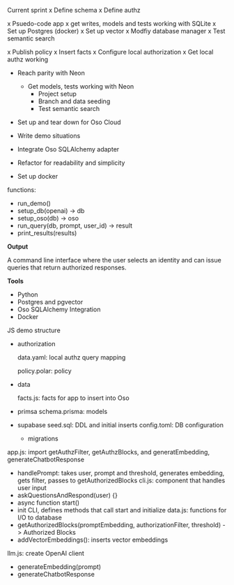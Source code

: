 Current sprint
x Define schema
x Define authz

x Psuedo-code app
x get writes, models and tests working with SQLite
x Set up Postgres (docker)
x Set up vector
x Modfiy database manager
x Test semantic search

x Publish policy
x Insert facts
x Configure local authorization
x Get local authz working

- Reach parity with Neon
  - Get models, tests working with Neon
    - Project setup
    - Branch and data seeding
    - Test semantic search

- Set up and tear down for Oso Cloud
- Write demo situations

- Integrate Oso SQLAlchemy adapter
- Refactor for readability and simplicity

- Set up docker


functions:
- run_demo()
- setup_db(openai) -> db
- setup_oso(db) -> oso
- run_query(db, prompt, user_id) -> result
- print_results(results)


**Output**

A command line interface where the user selects an identity and can issue queries that return authorized responses.

**Tools**

- Python
- Postgres and pgvector
- Oso SQLAlchemy Integration
- Docker

JS demo structure

- authorization
    
    data.yaml: local authz query mapping
    
    policy.polar: policy
    
- data
    
    facts.js: facts for app to insert into Oso
    
- primsa
    schema.prisma: models

- supabase
    seed.sql: DDL and initial inserts
    config.toml: DB configuration
    - migrations

app.js: import getAuthzFilter, getAuthzBlocks, and generatEmbedding, generateChatbotResponse
- handlePrompt: takes user, prompt and threshold, generates embedding, gets filter, passes to getAuthorizedBlocks
cli.js: component that handles user input
- askQuestionsAndRespond(user) {}
- async function start()
- init CLI, defines methods that call start and initialize
data.js: functions for I/O to database
- getAuthorizedBlocks(promptEmbedding, authorizationFilter, threshold) -> Authorized Blocks
- addVectorEmbeddings(): inserts vector embeddings

llm.js: create OpenAI client
- generateEmbedding(prompt)
- generateChatbotResponse